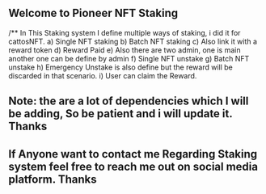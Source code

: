 ## Welcome to Pioneer NFT Staking
/** In This Staking system I define multiple ways of staking, i did it for cattosNFT.
a) Single NFT staking 
b) Batch NFT staking 
c) Also link it with a reward token 
d) Reward Paid
e) Also there are two admin, one is main another one can be define by admin 
f) Single NFT unstake
g) Batch NFT unstake
h) Emergency Unstake is also define but the reward will be discarded in that scenario.
i) User can claim the Reward.


## Note: the are a lot of dependencies which I will be adding, So be patient and i will update it. Thanks 

## If Anyone want to contact me Regarding Staking system feel free to reach me out on social media platform. Thanks 